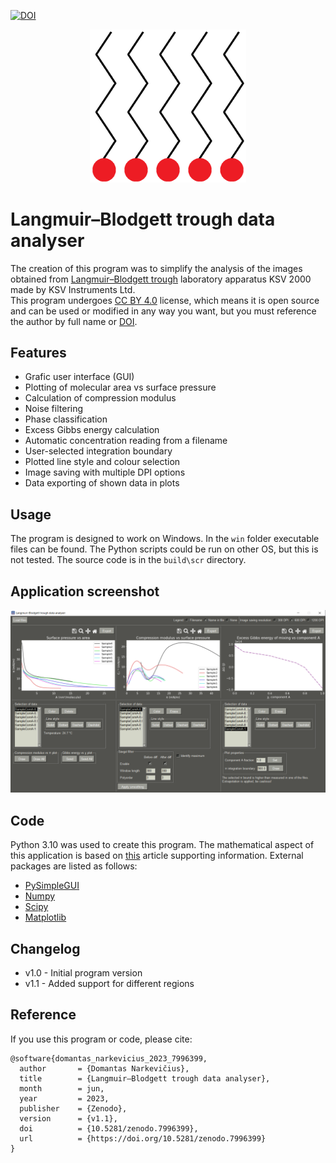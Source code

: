 [![DOI](https://zenodo.org/badge/648341690.svg)](https://zenodo.org/badge/latestdoi/648341690)

<p align="center">
<img width="250" src="./resources/title_img.png"/>
</p>


# Langmuir–Blodgett trough data analyser

The creation of this program was to simplify the analysis of the images obtained from [Langmuir–Blodgett trough](https://en.wikipedia.org/wiki/Langmuir%E2%80%93Blodgett_trough) laboratory apparatus KSV 2000
made by KSV Instruments Ltd.<br />
This program undergoes [CC BY 4.0](https://github.com/dnarkevi/lb-trough-data-analyser/blob/main/LICENSE.md) license, which means it is open source and can be used or modified in any way you want,
but you must reference the author by full name or [DOI](https://doi.org/10.5281/zenodo.7996399).

## Features

- Grafic user interface (GUI)
- Plotting of molecular area vs surface pressure
- Calculation  of compression modulus
- Noise filtering
- Phase classification
- Excess Gibbs energy calculation
- Automatic concentration reading from a filename
- User-selected integration boundary
- Plotted line style and colour selection
- Image saving with multiple DPI options
- Data exporting of shown data in plots

## Usage

The program is designed to work on Windows. In the `win` folder executable files can be found. The Python scripts could be run on other OS, but this is not tested.
The source code is in the `build\scr` directory.

## Application screenshot

<p align="center">
<img width="720" src="./resources/demo1.png"/>
</p>

## Code

Python 3.10 was used to create this program. The mathematical aspect of this application is based on [this](https://pubs.acs.org/doi/10.1021/acs.jpcb.5b03604)
article supporting information. External packages are listed as follows:

- [PySimpleGUI](https://www.pysimplegui.org/)
- [Numpy](http://www.numpy.org/)
- [Scipy](https://www.scipy.org/)
- [Matplotlib](https://matplotlib.org/)

## Changelog

- v1.0 - Initial program version
- v1.1 - Added support for different regions

## Reference

If you use this program or code, please cite:
```
@software{domantas_narkevicius_2023_7996399,
  author       = {Domantas Narkevičius},
  title        = {Langmuir–Blodgett trough data analyser},
  month        = jun,
  year         = 2023,
  publisher    = {Zenodo},
  version      = {v1.1},
  doi          = {10.5281/zenodo.7996399},
  url          = {https://doi.org/10.5281/zenodo.7996399}
}
```
